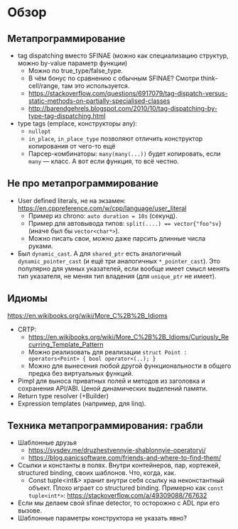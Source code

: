 # Обзор
## Метапрограммирование
* tag dispatching вместо SFINAE (можно как специализацию структур, можно by-value параметр функции)
  * Можно по true_type/false_type.
  * В чём бонус по сравнению с обычным SFINAE? Смотри think-cell/range, там это используется.
  * https://stackoverflow.com/questions/6917079/tag-dispatch-versus-static-methods-on-partially-specialised-classes
  * http://barendgehrels.blogspot.com/2010/10/tag-dispatching-by-type-tag-dispatching.html
* type tags (emplace, конструкторы any):
  * `nullopt`
  * `in_place`, `in_place_type` позволяют отличить конструктор копирования от чего-то ещё
  * Парсер-комбинаторы: `many(many(...))` будет копировать, если `many` — класс. А вот если функция, то всё честно.

## Не про метапрограммирование
* User defined literals, не на экзамен: https://en.cppreference.com/w/cpp/language/user_literal
  * Пример из chrono: `auto duration = 10s` (секунд).
  * Пример для автовывода типов: `split(....) == vector{"foo"sv}` (иначе был бы `vector<char*>`).
  * Можно писать свои, можно даже парсить длинные числа руками.
* Был `dynamic_cast`. А для `shared_ptr` есть аналогичный `dynamic_pointer_cast` (и ещё три аналогичных `*_pointer_cast`).
  Это популярно для умных указателей, если вообще имеет смысл менять тип указателя, не меняя тип владения
  (для `unique_ptr` не имеет).

## Идиомы
https://en.wikibooks.org/wiki/More_C%2B%2B_Idioms

* CRTP:
  * https://en.wikibooks.org/wiki/More_C%2B%2B_Idioms/Curiously_Recurring_Template_Pattern
  * Можно реализовать для реализации `struct Point : operators<Point> { bool operator<(..); }`
  * Можно для вынесения любой другой функциональности в общего предка без виртуальных функций.
* Pimpl для выноса приватных полей и методов из заголовка и сохранения API/ABI. Ценой динамических выделений памяти.
* Return type resolver (+Builder)
* Expression templates (например, для linq).

## Техника метапрограммирования: грабли
* Шаблонные друзья
  * https://sysdev.me/druzhestvennyie-shablonnyie-operatoryi/
  * https://blog.panicsoftware.com/friends-and-where-to-find-them/
* Ссылки и константы в полях. Внутри контейнеров, пар, кортежей, structured binding, своих шаблонов. Что, когда, как.
  * Const tuple<int&> хранит внутри себя ссылку на неконстантный объект. Плохо играет со structured binding. Примерно как `const tuple<int*>`: https://stackoverflow.com/a/49309088/767632
* Если мы делаем свой sfinae detector, то осторожно с ADL при его вызове.
* Шаблонные параметры конструктора не указать явно?
